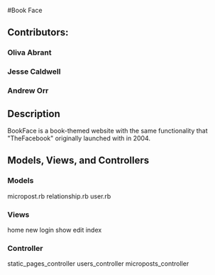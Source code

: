 #Book Face
## Contributors:
### Oliva Abrant
### Jesse Caldwell
### Andrew Orr

## Description
BookFace is a book-themed website with the same functionality that "TheFacebook" originally launched with in 2004.

## Models, Views, and Controllers
### Models
micropost.rb
relationship.rb
user.rb
### Views
home
new
login
show
edit
index
### Controller
static_pages_controller
users_controller
microposts_controller

